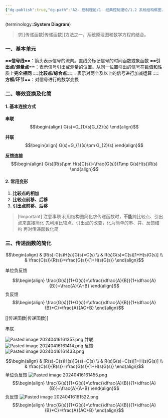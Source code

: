 ```yaml
---
{"dg-publish":true,"dg-path":"A2- 控制理论/1. 经典控制理论/1.2 系统结构框图.md","tags":["Graph"],"permalink":"/A2- 控制理论/1. 经典控制理论/1.2 系统结构框图/","dgPassFrontmatter":true,"noteIcon":"","created":"2024-09-04T11:59:55.897+08:00","updated":"2025-05-02T17:47:13.029+08:00"}
---
```



(terminology::**System  Diagram**)
>  求[[传递函数\|传递函数]]方法之一，系统原理图和数学方程的结合。
### 一、基本单元
**==信号线==**：箭头表示信号的流向。直线旁标记信号的时间函数或象函数
**==引出点/测量点==**：表示信号引出或测量的位置。从同一位置引出的信号在数值和性质上**完全相同**
**==比较点/综合点==**：表示对两个及以上的信号进行加减运算
**==方框/环节==**：对信号进行的数学变换

### 二、等效变换及化简
#### 1. 基本连接方式
**串联**
$$\begin{align}
G(s)=G_{1}(s)G_{2}(s)
\end{align}$$

**并联**
$$\begin{align}
G(s)=G_{1}(s)\pm G_{2}(s)
\end{align}$$

**反馈连接**
$$\begin{align}
G(s)[R(s)\pm H(s)C(s)]=\frac{G(s)}{1\mp G(s)H(s)}R(s)
\end{align}$$

#### 2. 常用变形
1. **比较点的相加**
2. **比较点前移、后移**
3. **引出点前移、后移**

>[!important] 注意事项
>利用结构图简化求传递函数时，**不能**跨比较点、引出点来直接简化
>先利用比较点、引出点的改变，化为简单的串、并、反馈结构
>再对传递函数化简

### 三、传递函数的简化

$$\begin{align}
 & [R(s)-C(s)H(s)]G(s)=C(s) \\
 & R(s)G(s)=C(s)[1+H(s)G(s)] \\
 & \frac{C(s)}{R(s)}=\frac{G(s)}{1+H(s)G(s)}
\end{align}$$

单位负反馈

$$\begin{align}
\frac{G(s)}{1+G(s)}=\dfrac{\dfrac{A}{B}}{1+\dfrac{A}{B}}=\frac{A}{A+B}
\end{align}$$
负反馈
$$\begin{align}
\frac{G(s)}{1+G(s)}=\dfrac{\dfrac{A}{B}}{1+\dfrac{A}{B}*C}=\frac{A}{AC+B}
\end{align}$$

[[传递函数\|传递函数]]

串联

![Pasted image 20240416161357.png](/img/user/Functional%20files/Photo%20Resources/Pasted%20image%2020240416161357.png)
并联
![Pasted image 20240416161414.png](/img/user/Functional%20files/Photo%20Resources/Pasted%20image%2020240416161414.png)
反馈
![Pasted image 20240416161433.png](/img/user/Functional%20files/Photo%20Resources/Pasted%20image%2020240416161433.png)

$$\begin{align}
 & [R(s)-C(s)H(s)]G(s)=C(s) \\
 & R(s)G(s)=C(s)[1+H(s)G(s)] \\
 & \frac{C(s)}{R(s)}=\frac{G(s)}{1+H(s)G(s)}
\end{align}$$
单位负反馈
![Pasted image 20240416161455.png](/img/user/Functional%20files/Photo%20Resources/Pasted%20image%2020240416161455.png)
$$\begin{align}
\frac{G(s)}{1+G(s)}=\dfrac{\dfrac{A}{B}}{1+\dfrac{A}{B}}=\frac{A}{A+B}
\end{align}$$
负反馈
![Pasted image 20240416161522.png](/img/user/Functional%20files/Photo%20Resources/Pasted%20image%2020240416161522.png)
$$\begin{align}
\frac{G(s)}{1+G(s)}=\dfrac{\dfrac{A}{B}}{1+\dfrac{A}{B}*C}=\frac{A}{AC+B}
\end{align}$$
